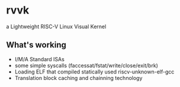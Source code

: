 # rvvk
a Lightweight RISC-V Linux Visual Kernel

## What's working
- I/M/A Standard ISAs
- some simple syscalls (faccessat/fstat/write/close/exit/brk)
- Loading ELF that compiled statically used riscv-unknown-elf-gcc
- Translation block caching and chainning technology
